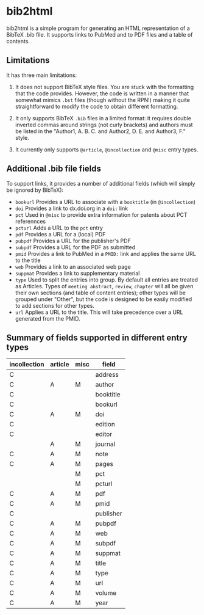 bib2html
========

bib2html is a simple program for generating an HTML representation of
a BibTeX .bib file. It supports links to PubMed and to PDF files and a
table of contents.

Limitations
-----------

It has three main limitations:

1. It does not support BibTeX style files. You are stuck with the
formatting that the code provides. However, the code is written in a
manner that somewhat mimics `.bst` files (though without the RPN!)
making it quite straightforward to modify the code to obtain different
formatting.

2. It only supports BibTeX `.bib` files in a limited format: it
requires double inverted commas around strings (not curly brackets)
and authors must be listed in the "Author1, A. B. C. and Author2,
D. E. and Author3, F." style.

3. It currently only supports `@article`, `@incollection` and `@misc`
entry types.

Additional .bib file fields
---------------------------

To support links, it provides a number of additional fields (which
will simply be ignored by BibTeX):

- `bookurl` Provides a URL to associate with a `booktitle` (in `@incollection`)
- `doi` Provides a link to dx.doi.org in a `doi:` link
- `pct` Used in `@misc` to provide extra information for patents about PCT referennces
- `pcturl` Adds a URL to the `pct` entry
- `pdf` Provides a URL for a (local) PDF
- `pubpdf` Provides a URL for the publisher's PDF
- `subpdf` Provides a URL for the PDF as submitted
- `pmid` Provides a link to PubMed in a `PMID:` link and applies the same URL to the title
- `web` Provides a link to an associated web page
- `suppmat` Provides a link to supplementary material
- `type` Used to split the entries into group. By default all entries are treated as Articles. Types of `meeting abstract`, `review`, `chapter` will all be given their own sections (and table of content entries); other types will be grouped under "Other", but the code is designed to be easily modified to add sections for other types.
- `url` Applies a URL to the title. This will take precedence over a URL generated from the PMID.



Summary of fields supported in different entry types
----------------------------------------------------

| incollection | article | misc | field     |
|--------------|---------|------|-----------|
|C             |         |      | address   |
|C             | A       | M    | author    |
|C             |         |      | booktitle |
|C             |         |      | bookurl   |
|C             | A       | M    | doi       |
|C             |         |      | edition   |
|C             |         |      | editor    |
|              | A       | M    | journal   |
|C             | A       | M    | note      |
|C             | A       | M    | pages     |
|              |         | M    | pct       |
|              |         | M    | pcturl    |
|C             | A       | M    | pdf       |
|C             | A       | M    | pmid      |
|C             |         |      | publisher |
|C             | A       | M    | pubpdf    |
|C             | A       | M    | web       |
|C             | A       | M    | subpdf    |
|C             | A       | M    | suppmat   |
|C             | A       | M    | title     |
|C             | A       | M    | type      |
|C             | A       | M    | url       |
|C             | A       | M    | volume    |
|C             | A       | M    | year      |
